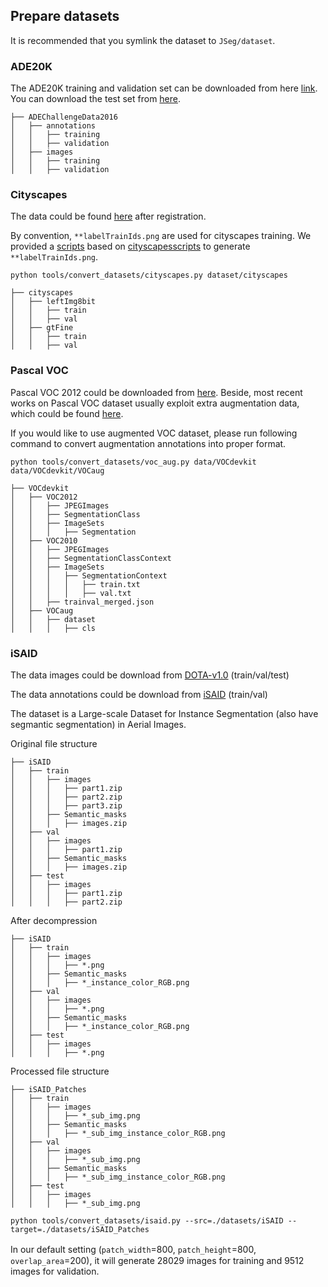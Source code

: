 ## Prepare datasets
It is recommended that you symlink the dataset to `JSeg/dataset`.

### ADE20K
The ADE20K training and validation set can be downloaded from here [link](http://data.csail.mit.edu/places/ADEchallenge/ADEChallengeData2016.zip).
You can download the test set from [here](http://data.csail.mit.edu/places/ADEchallenge/release_test.zip).
```
├── ADEChallengeData2016
│   ├── annotations
│   │   ├── training
│   │   ├── validation
│   ├── images
│   │   ├── training
│   │   ├── validation
```

### Cityscapes

The data could be found [here](https://www.cityscapes-dataset.com/downloads/) after registration.

By convention, `**labelTrainIds.png` are used for cityscapes training.
We provided a [scripts](https://github.com/open-mmlab/mmsegmentation/blob/master/tools/convert_datasets/cityscapes.py) based on [cityscapesscripts](https://github.com/mcordts/cityscapesScripts)
to generate `**labelTrainIds.png`.

```shell
python tools/convert_datasets/cityscapes.py dataset/cityscapes
```

```
├── cityscapes
│   ├── leftImg8bit
│   │   ├── train
│   │   ├── val
│   ├── gtFine
│   │   ├── train
│   │   ├── val
```


### Pascal VOC

Pascal VOC 2012 could be downloaded from [here](http://host.robots.ox.ac.uk/pascal/VOC/voc2012/VOCtrainval_11-May-2012.tar).
Beside, most recent works on Pascal VOC dataset usually exploit extra augmentation data, which could be found [here](http://www.eecs.berkeley.edu/Research/Projects/CS/vision/grouping/semantic_contours/benchmark.tgz).

If you would like to use augmented VOC dataset, please run following command to convert augmentation annotations into proper format.

```shell
python tools/convert_datasets/voc_aug.py data/VOCdevkit data/VOCdevkit/VOCaug
```


```
├── VOCdevkit
│   ├── VOC2012
│   │   ├── JPEGImages
│   │   ├── SegmentationClass
│   │   ├── ImageSets
│   │   │   ├── Segmentation
│   ├── VOC2010
│   │   ├── JPEGImages
│   │   ├── SegmentationClassContext
│   │   ├── ImageSets
│   │   │   ├── SegmentationContext
│   │   │   │   ├── train.txt
│   │   │   │   ├── val.txt
│   │   ├── trainval_merged.json
│   ├── VOCaug
│   │   ├── dataset
│   │   │   ├── cls
```

### iSAID

The data images could be download from [DOTA-v1.0](https://captain-whu.github.io/DOTA/dataset.html) (train/val/test)

The data annotations could be download from [iSAID](https://captain-whu.github.io/iSAID/dataset.html) (train/val)

The dataset is a Large-scale Dataset for Instance Segmentation (also have segmantic segmentation) in Aerial Images.

Original file structure
```
├── iSAID
│   ├── train
│   │   ├── images
│   │   │   ├── part1.zip
│   │   │   ├── part2.zip
│   │   │   ├── part3.zip
│   │   ├── Semantic_masks
│   │   │   ├── images.zip
│   ├── val
│   │   ├── images
│   │   │   ├── part1.zip
│   │   ├── Semantic_masks
│   │   │   ├── images.zip
│   ├── test
│   │   ├── images
│   │   │   ├── part1.zip
│   │   │   ├── part2.zip
```

After decompression
```
├── iSAID
│   ├── train
│   │   ├── images
│   │   │   ├── *.png
│   │   ├── Semantic_masks
│   │   │   ├── *_instance_color_RGB.png
│   ├── val
│   │   ├── images
│   │   │   ├── *.png
│   │   ├── Semantic_masks
│   │   │   ├── *_instance_color_RGB.png
│   ├── test
│   │   ├── images
│   │   │   ├── *.png
```

Processed file structure
```
├── iSAID_Patches
│   ├── train
│   │   ├── images
│   │   │   ├── *_sub_img.png
│   │   ├── Semantic_masks
│   │   │   ├── *_sub_img_instance_color_RGB.png
│   ├── val
│   │   ├── images
│   │   │   ├── *_sub_img.png
│   │   ├── Semantic_masks
│   │   │   ├── *_sub_img_instance_color_RGB.png
│   ├── test
│   │   ├── images
│   │   │   ├── *_sub_img.png
```

```shell
python tools/convert_datasets/isaid.py --src=./datasets/iSAID --target=./datasets/iSAID_Patches
```

In our default setting (`patch_width`=800, `patch_height`=800,　`overlap_area`=200), it will generate 28029 images for training and 9512 images for validation.